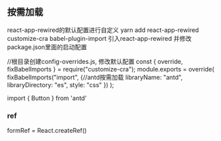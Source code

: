 ## 按需加载

react-app-rewired的默认配置进行自定义
yarn add react-app-rewired customize-cra babel-plugin-import
引入react-app-rewired 并修改package.json里面的启动配置

//根⽬录创建config-overrides.js, 修改默认配置
const { override, fixBabelImports } = require("customize-cra");
  module.exports = override(
  fixBabelImports("import", {//antd按需加载
  libraryName: "antd",
  libraryDirectory: "es",
  style: "css"
 })
);

import { Button } from 'antd'


### ref

 formRef = React.createRef()